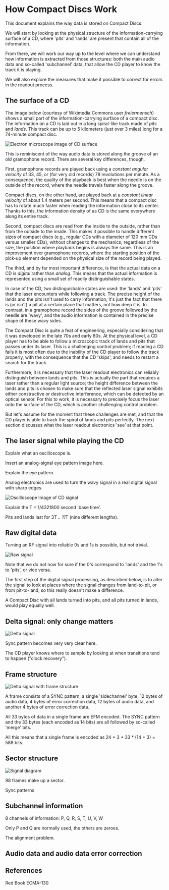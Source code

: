How Compact Discs Work
======================

This document explains the way data is stored on Compact Discs.

We will start by looking at the physical structure of the information-carrying
surface of a CD, where 'pits' and 'lands' are present that contain all of the
information.

From there, we will work our way up to the level where we can understand how
information is extracted from those structures: both the main audio data and
so-called 'subchannel' data, that allow the CD player to know the track it is
playing.

We will also explore the measures that make it possible to correct for errors
in the readout process.

The surface of a CD
-------------------

The image below (courtesy of Wikimedia Commons user *freiermensch*) shows a
small part of the information-carrying surface of a compact disc. The
information on a CD is laid out in a long spiral-like track made of *pits*
and *lands*. This track can be up to 5 kilometers (just over 3 miles) long
for a 74-minute compact disc.

![Electron microscope image of CD surface](images/Afm_cd-rom.jpg)

This is reminiscent of the way audio data is stored along the groove of an
old gramophone record. There are several key differences, though.

First, gramophone records are played back using a *constant angular velocity*
of 33, 45, or (for very old records) 78 revolutions per minute. As a
consequence, the quality of the playback is best when the needle is on the
outside of the record, where the needle travels faster along the groove.

Compact discs, on the other hand, are played back at a *constant linear
velocity* of about 1.4 meters per second. This means that a compact disc has
to rotate much faster when reading the information close to its center.
Thanks to this, the information density of as CD is the same everywhere along
its entire track.

Second, compact discs are read from the inside to the outside, rather than
from the outside to the inside. This makes it possible to handle different
sizes of compact discs (e.g., regular CDs with a diameter of 120 mm CDs
versus smaller CDs), without changes to the mechanics; regardless of the
size, the position where playback begins is always the same. This is an
improvement over gramophone records, where the starting position of the
pick-up element depended on the physical size of the record being played.

The third, and by far most important difference, is that the actual data on a
CD is *digital* rather than *analog*. This means that the actual information
is represented using a small set of readily distinguishable states.

In case of the CD, two distinguishable states are used: the 'lands' and
'pits' that the laser encounters while following a track. The precise height
of the lands and the pits isn't used to carry information; it's just the
fact that there is (or isn't) a pit at a certain place that matters, not how
deep it is. In contrast, in a gramophone record the sides of the groove
followed by the needle are 'wavy', and the audio information is contained in
the precise shape of these wavy sides.

The Compact Disc is quite a feat of engineering, especially considering that
it was developed in the late 70s and early 80s. At the physical level, a CD
player has to be able to follow a microscopic track of lands and pits that
passes under its laser. This is a challenging control problem; if reading a
CD fails it is most often due to the inability of the CD player to follow the
track properly, with the consequence that the CD 'skips', and needs to restart
a search for the track.

Furthermore, it is necessary that the laser readout electronics can reliably
distinguish between lands and pits. This is actually the part that requires
a laser rather than a regular light source; the height difference between
the lands and pits is chosen to make sure that the reflected laser signal
exhibits either constructive or destructive interference, which can be
detected by an optical sensor. For this to work, it is necessary to precisely
focus the laser onto the surface of the CD, which is another challenging
control problem.

But let's assume for the moment that these challenges are met, and that the
CD player is able to track the spiral of lands and pits perfectly. The next
section discusses what the laser readout electronics 'see' at that point.

The laser signal while playing the CD
-------------------------------------

Explain what an oscilloscope is.

Insert an analog-signal eye pattern image here.

Explain the eye pattern.

Analog electronics are used to turn the wavy signal in a real digital signal
with sharp edges.

![Oscilloscope Image of CD signal](images/oscilloscope-screenshot.png)

Explain the T = 1/4321800 second 'base time'.

Pits and lands last for 3*T .. 11*T (nine different lengths).

Raw digital data
----------------

Turning an RF signal into reliable 0s and 1s is possible, but not trivial.

![Raw signal](images/raw-signal.png)

Note that we do not now for sure if the 0's correspond to 'lands' and
the 1's to 'pits', or vice versa.

The first step of the digital signal processing, as described below, is to
alter the signal to look at places where the signal changes from land-to-pit,
or from pit-to-land, so this really doesn't make a difference.

A Compact Disc with all lands turned into pits, and all pits turned in lands,
would play equally well.

Delta signal: only change matters
---------------------------------

![Delta signal](images/delta-signal.png)

Sync pattern becomes very very clear here.

The CD player knows where to sample by looking at when transitions tend to
happen ("clock recovery").

Frame structure
---------------

![Delta signal with frame structure](images/delta-signal-colored.png)

A frame consists of a SYNC pattern, a single 'sidechannel' byte, 12 bytes of audio data, 4 bytes of error correction data, 12 bytes of audio data, and another 4 bytes of error correction data.

All 33 bytes of data in a single frame are EFM encoded. The SYNC pattern and the 33 bytes (each encoded as 14 bits) are all followed by so-called 'merge' bits.

All this means that a single frame is encoded as 24 + 3 + 33 * (14 + 3) = 588 bits.

Sector structure
----------------

![Signal diagram](images/signal-diagram.png)

98 frames make up a sector.

Sync patterns

Subchannel information
----------------------

8 channels of information: P, Q, R, S, T, U, V, W

Only P and Q are normally used, the others are zeroes.

The alignment problem.

Audio data and audio data error correction
------------------------------------------



References
----------

Red Book
ECMA-130
